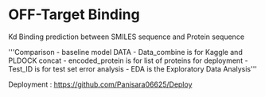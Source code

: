 # OFF-Target Binding
Kd Binding prediction between SMILES sequence and Protein sequence

'''Comparison - baseline model
DATA - Data_combine is for Kaggle and PLDOCK concat
     - encoded_protein is for list of proteins for deployment
     - Test_ID is for test set error analysis
     - EDA is the Exploratory Data Analysis'''

Deployment : https://github.com/Panisara06625/Deploy
